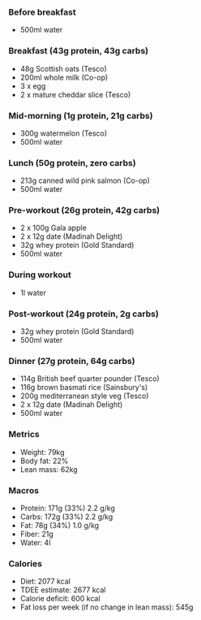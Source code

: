 ### Before breakfast

- 500ml water

### Breakfast (43g protein, 43g carbs)

- 48g Scottish oats (Tesco)
- 200ml whole milk (Co-op)
- 3 x egg
- 2 x mature cheddar slice (Tesco)

### Mid-morning (1g protein, 21g carbs)

- 300g watermelon (Tesco)
- 500ml water

### Lunch (50g protein, zero carbs)

- 213g canned wild pink salmon (Co-op)
- 500ml water

### Pre-workout (26g protein, 42g carbs)

- 2 x 100g Gala apple
- 2 x 12g date (Madinah Delight)
- 32g whey protein (Gold Standard)
- 500ml water

### During workout

- 1l water

### Post-workout (24g protein, 2g carbs)

- 32g whey protein (Gold Standard)
- 500ml water

### Dinner (27g protein, 64g carbs)

- 114g British beef quarter pounder (Tesco)
- 116g brown basmati rice (Sainsbury's)
- 200g mediterranean style veg (Tesco)
- 2 x 12g date (Madinah Delight)
- 500ml water

### Metrics

- Weight: 79kg
- Body fat: 22%
- Lean mass: 62kg

### Macros

- Protein: 171g (33%) 2.2 g/kg
- Carbs: 172g (33%) 2.2 g/kg
- Fat: 78g (34%) 1.0 g/kg
- Fiber: 21g
- Water: 4l

### Calories

- Diet: 2077 kcal
- TDEE estimate: 2677 kcal
- Calorie deficit: 600 kcal
- Fat loss per week (if no change in lean mass): 545g